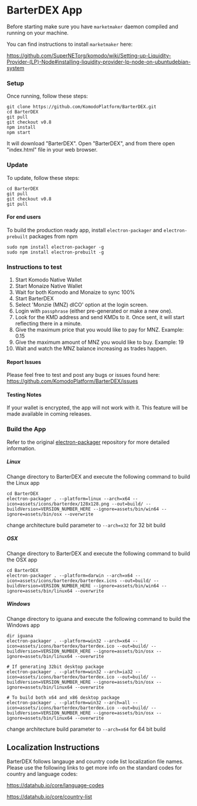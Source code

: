 # BarterDEX App

Before starting make sure you have `marketmaker` daemon compiled and running on your machine.

You can find instructions to install `marketmaker` here:

https://github.com/SuperNETorg/komodo/wiki/Setting-up-Liquidity-Provider-(LP)-Node#installing-liquidity-provider-lp-node-on-ubuntudebian-system

### Setup
Once running, follow these steps:
```shell
git clone https://github.com/KomodoPlatform/BarterDEX.git
cd BarterDEX
git pull
git checkout v0.8
npm install
npm start
```

It will download "BarterDEX". Open "BarterDEX", and from there open "index.html" file in your web browser.

### Update
To update, follow these steps:
```shell
cd BarterDEX
git pull
git checkout v0.8
git pull
```

#### For end users

To build the production ready app, install `electron-packager` and `electron-prebuilt` packages from npm
```shell
sudo npm install electron-packager -g
sudo npm install electron-prebuilt -g
```


### Instructions to test
1. Start Komodo Native Wallet
2. Start Monaize Native Wallet
3. Wait for both Komodo and Monaize to sync 100%
4. Start BarterDEX
5. Select 'Monzie (MNZ) dICO' option at the login screen.
6. Login with `passphrase` (either pre-generated or make a new one).
7. Look for the KMD address and send KMDs to it. Once sent, it will start reflecting there in a minute.
8. Give the maximum price that you would like to pay for MNZ. Example: 0.15
9. Give the maximum amount of MNZ you would like to buy. Example: 19
10. Wait and watch the MNZ balance increasing as trades happen.

#### Report Issues
Please feel free to test and post any bugs or issues found here: https://github.com/KomodoPlatform/BarterDEX/issues

#### Testing Notes
If your wallet is encrypted, the app will not work with it. This feature will be made available in coming releases.


### **Build the App**
Refer to the original [electron-packager](https://github.com/electron-userland/electron-packager) repository for more detailed information.

##### Linux
Change directory to BarterDEX and execute the following command to build the Linux app
```shell
cd BarterDEX
electron-packager . --platform=linux --arch=x64 --icon=assets/icons/barterdex/128x128.png --out=build/ --buildVersion=VERSION_NUMBER_HERE --ignore=assets/bin/win64 --ignore=assets/bin/osx --overwrite
```
change architecture build parameter to ```--arch=x32``` for 32 bit build

##### OSX
Change directory to BarterDEX and execute the following command to build the OSX app
```shell
cd BarterDEX
electron-packager . --platform=darwin --arch=x64 --icon=assets/icons/barterdex/barterdex.icns --out=build/ --buildVersion=VERSION_NUMBER_HERE --ignore=assets/bin/win64 --ignore=assets/bin/linux64 --overwrite
```

##### Windows
Change directory to iguana and execute the following command to build the Windows app
```shell
dir iguana
electron-packager . --platform=win32 --arch=x64 --icon=assets/icons/barterdex/barterdex.ico --out=build/ --buildVersion=VERSION_NUMBER_HERE --ignore=assets/bin/osx --ignore=assets/bin/linux64 --overwrite

# If generating 32bit desktop package
electron-packager . --platform=win32 --arch=ia32 --icon=assets/icons/barterdex/barterdex.ico --out=build/ --buildVersion=VERSION_NUMBER_HERE --ignore=assets/bin/osx --ignore=assets/bin/linux64 --overwrite

# To build both x64 and x86 desktop package
electron-packager . --platform=win32 --arch=all --icon=assets/icons/barterdex/barterdex.ico --out=build/ --buildVersion=VERSION_NUMBER_HERE --ignore=assets/bin/osx --ignore=assets/bin/linux64 --overwrite
```
change architecture build parameter to ```--arch=x64``` for 64 bit build



## Localization Instructions

BarterDEX follows langauge and country code list localization file names. Please use the following links to get more info on the standard codes for country and language codes:

https://datahub.io/core/language-codes

https://datahub.io/core/country-list



